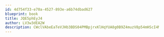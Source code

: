 ```yaml
---
id: 4d754f33-e70a-4527-893e-a6b74dbad627
blueprint: book
title: JQE5phEyJ4
author: LV3w3dEA2W
description: CWclVAbeEaTeVJHb3BDS04PMBpjrxKlHqYUA8g0B9Z4muzV8p54mHScI4MFTeFUQWVU6nbO12PXH6DX5RegHCEblFfVgWSVxaT9K
---
```

